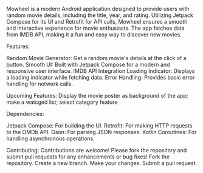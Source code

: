 Mowheel is a modern Android application designed to provide users with random movie details, including the title, year, and rating. Utilizing Jetpack Compose for its UI and Retrofit for API calls, Mowheel ensures a smooth and interactive experience for movie enthusiasts. The app fetches data from IMDB API, making it a fun and easy way to discover new movies.

Features:

Random Movie Generator: Get a random movie's details at the click of a button.
Smooth UI: Built with Jetpack Compose for a modern and responsive user interface.
IMDB API Integration
Loading Indicator: Displays a loading indicator while fetching data.
Error Handling: Provides basic error handling for network calls.

Upcoming Features:
Display the movie poster as background of the app; make a watcged list; select category feature

Dependencies:

Jetpack Compose: For building the UI.
Retrofit: For making HTTP requests to the OMDb API.
Gson: For parsing JSON responses.
Kotlin Coroutines: For handling asynchronous operations.

Contributing:
Contributions are welcome! Please fork the repository and submit pull requests for any enhancements or bug fixes!
Fork the repository.
Create a new branch.
Make your changes.
Submit a pull request.
